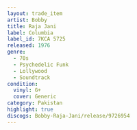 ```yaml
---
layout: trade_item
artist: Bobby
title: Raja Jani
label: Columbia
label_id: 7KCA 5725
released: 1976
genre:
  - 70s
  - Psychedelic Funk
  - Lollywood
  - Soundtrack
condition:
  vinyl: G+
  cover: Generic
category: Pakistan
highlight: true
discogs: Bobby-Raja-Jani/release/9726954
---
```

